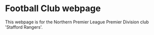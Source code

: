 # Football Club webpage
This webpage is for the Northern Premier League Premier Division club 'Stafford Rangers'. 